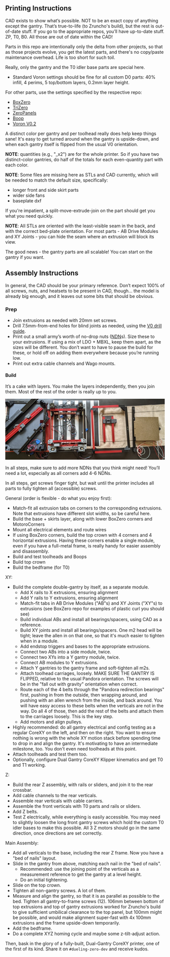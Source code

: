 ## Printing Instructions

CAD exists to show what’s possible.  NOT to be an exact copy of anything except the gantry.  That’s true-to-life (to Zruncho's build), but the rest is out-of-date stuff.  If you go to the appropriate repos, you’ll have up-to-date stuff.  ZP, T0, B0.  All those are out of date within the CAD!

Parts in this repo are intentionally only the delta from other projects, so that as those projects evolve, you get the latest parts, and there's no copy/paste maintenance overhead.  Life is too short for such toil.

Really, only the gantry and the T0 idler base parts are special here.
* Standard Voron settings should be fine for all custom D0 parts: 40% infill, 4 perims, 5 top/bottom layers, 0.2mm layer height.

For other parts, use the settings specified by the respective repo:
* [BoxZero](https://github.com/zruncho3d/BoxZero)
* [TriZero](https://github.com/zruncho3d/tri-zero)
* [ZeroPanels](https://github.com/zruncho3d/ZeroPanels)
* [Boop](https://github.com/PrintersForAnts/Boop)
* [Voron V0.2](https://vorondesign.com/voron0.2)

A distinct color per gantry and per toolhead really does help keep things sane!  It's easy to get turned around when the gantry is upside-down, and when each gantry itself is flipped from the usual V0 orientation.

**NOTE**: quantities (e.g., "_x2") are for the whole printer.  So if you have two distinct-color gantries, do half of the totals for each even-quantity part with each color.

**NOTE**: Some files are missing here as STLs and CAD currently, which will be needed to match the default size, specifically:
* longer front and side skirt parts
* wider side fans
* baseplate dxf

If you're impatient, a split-move-extrude-join on the part should get you what you need quickly.

**NOTE**: All STLs are oriented with the least-visible seam in the back, and with the correct bed-plate orientation.  For most parts - AB Drive Modules and XY Joints - you can hide the seam where an extrusion will block its view.

The good news - the gantry parts are all scalable! You can start on the gantry if you want.

## Assembly Instructions

In general, the CAD should be your primary reference.  Don’t expect 100% of all screws, nuts, and heatsets to be present in CAD, though... the model is already big enough, and it leaves out some bits that should be obvious.

### Prep

* Join extrusions as needed with 20mm set screws.
* Drill 7.5mm-from-end holes for blind joints as needed, using the [V0 drill guide](https://github.com/VoronDesign/Voron-0/blob/Voron0.2r1/STLs/Tools/V0_Extrusion_Drilling_Guide_x1.STL).
* Print out a small army’s worth of no-drop nuts ([NDN](https://github.com/zruncho3d/f-zero/tree/main/STLs/NoDropNuts)s).  Size these to your extrusions.  If using a mix of LDO + MBXL, keep them apart, as the sizes will be different.  You don’t want to have to pause the build for these, or hold off on adding them everywhere because you’re running low.
* Print out extra cable channels and Wago mounts.

#### Build

It’s a cake with layers.  You make the layers independently, then you join them.  Most of the rest of the order is really up to you.

![](Archived_v1/Images/build/layers.jpeg)

In all steps, make sure to add more NDNs that you think might need!  You’ll need a lot, especially as all corners add 4-6 NDNs.

In all steps, get screws finger tight, but wait until the printer includes all parts to fully tighten all (accessible) screws.

General (order is flexible - do what you enjoy first):
* Match-fit all extrusion tabs on corners to the corresponding extrusions.  Note that extrusions have different slot widths, so be careful here.
* Build the base + skirts layer, along with lower BoxZero corners and MotoroCorners
* Mount all electrical elements and route wires
* If using BoxZero corners, build the top crown with 4 corners and 4 horizontal extrusions.  Having these corners enable a single module, even if you have a full-metal frame, is really handy for easier assembly and disassembly.
* Build and test toolheads and Boops
* Build top crown
* Build the bedframe (for T0)

XY:
* Build the complete double-gantry by itself, as a separate module.
    * Add X rails to X extrusions, ensuring alignment
    * Add Y rails to Y extrusions, ensuring alignment
    * Match-fit tabs in AB Drive Modules ("AB"s) and XY Joints ("XY"s) to extrusions (see BoxZero repo for examples of plastic curl you should see)
    * Build individual ABs and install all bearings/spacers, using CAD as a reference.
    * Build XY joints and install all bearings/spacers.  One m2 head will be tight; leave the allen in on that one, so that it's much easier to tighten when in a module.
    * Add endstop triggers and bases to the appropriate extrusions.
    * Connect two ABs into a side module, twice.
    * Connect two XYs into a Y gantry module, twice.
    * Connect AB modules to Y extrusions.
    * Attach Y gantries to the gantry frame and soft-tighten all m2s.
    * Attach toolhead carriages, loosely.  MAKE SURE THE GANTRY IS FLIPPED, relative to the usual Pandora orientation.  The screws will be in the "fall out with gravity" orientation when correct.
    * Route each of the 4 belts through the "Pandora redirection bearings" first, pushing in from the outside, then wrapping around, and pushing with an allen wrench from the inside, and back around.  You will have easy access to these belts when the verticals are not in the way.  Do all 4 of those, then add the rest of the belts and attach them to the carriages loosely.  This is the key step.
    * Add motors and align pulleys.
* Highly recommended: do all gantry electrical and config testing as a regular CoreXY on the left, and then on the right.  You want to ensure nothing is wrong with the whole XY motion stack before spending time to drop in and align the gantry.  It's motivating to have an intermediate milestone, too.  You don't even need toolheads at this point.  
* Attach toolheads and test them too.
* Optionally, configure Dual Gantry CoreXY Klipper kinematics and get T0 and T1 working.

Z:
* Build the rear Z assembly, with rails or sliders, and join it to the rear crossbar.
* Add cable channels to the rear verticals.
* Assemble rear verticals with cable carriers.
* Assemble the front verticals with T0 parts and rails or sliders.
* Add Z belts.  
* Test Z electrically, while everything is easily accessible.  You may need to slightly loosen the long front gantry screws which hold the custom T0 idler bases to make this possible. All 3 Z motors should go in the same direction, once directions are set correctly.

Main Assembly:
* Add all verticals to the base, including the rear Z frame.  Now you have a "bed of nails" layout.
* Slide in the gantry from above, matching each nail in the "bed of nails".
  * Recommended: use the joining point of the verticals as a measurement reference to get the gantry at a level height.  
  * Do an initial tightening.
* Slide on the top crown.
* Tighten all non-gantry screws.  A lot of them.
* Measure and align the gantry, so that it is as parallel as possible to the bed.  Tighten all gantry-to-frame screws (12).  106mm between bottom of top extrusions and top of gantry extrusions worked for Zruncho's build to give sufficient umbilical clearance to the top panel, but 100mm might be possible, and would make alignment super-fast with 4x 100mm extrusions and the frame upside-down temporarily.
* Add the bedframe.
* Do a complete XYZ homing cycle and maybe some z-tilt-adjust action.

Then, bask in the glory of a fully-built, Dual-Gantry CoreXY printer, one of the first of its kind.  Share it on `#dueling-zero-dev` and receive kudos.
